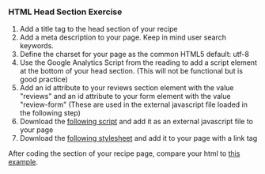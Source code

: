 ### HTML Head Section Exercise

1. Add a title tag to the head section of your recipe
2. Add a meta description to your page. Keep in mind user search keywords.
3. Define the charset for your page as the common HTML5 default: utf-8
4. Use the Google Analytics Script from the reading to add a script element at the bottom of your head section. (This will not be functional but is good practice)
5. Add an id attribute to your reviews section element with the value "reviews" and an id attribute to your form element with the value "review-form" (These are used in the external javascript file loaded in the following step)
6. Download the [following script](external_javascript_example.js) and add it as an external javascript file to your page
7. Download the [following stylesheet](external_stylesheet_example.css) and add it to your page with a link tag

After coding the <head></head> section of your recipe page, compare your html to [this example](head_section_example_recipe.html).
